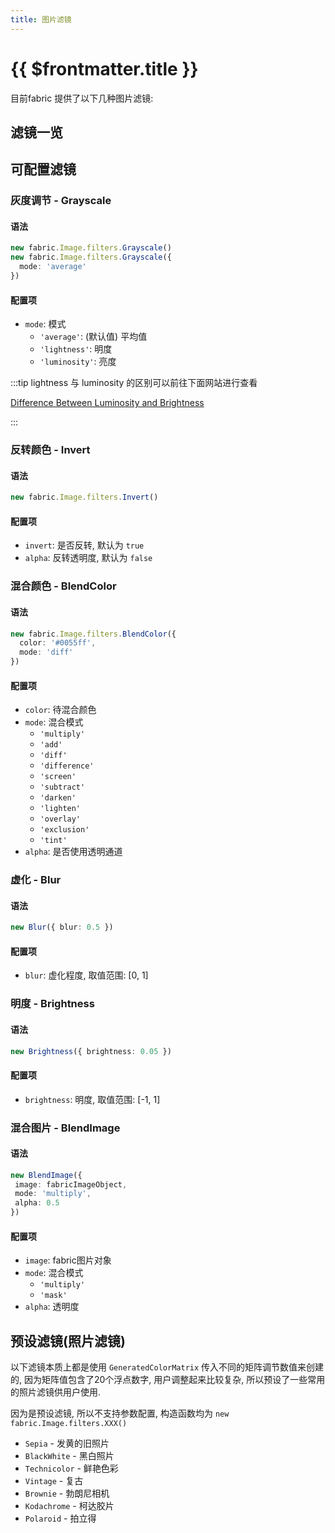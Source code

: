 ```yaml
---
title: 图片滤镜
---
```


<script setup>
import Filter from './demos/Filter.vue'
</script>

# {{ $frontmatter.title }}

目前fabric 提供了以下几种图片滤镜:

## 滤镜一览

<Filter />


## 可配置滤镜

### 灰度调节 - Grayscale

#### 语法

```typescript
new fabric.Image.filters.Grayscale()
new fabric.Image.filters.Grayscale({
  mode: 'average'
})
```

#### 配置项

+ `mode`: 模式
  + `'average'`: (默认值) 平均值
  + `'lightness'`: 明度
  + `'luminosity'`: 亮度

:::tip lightness 与 luminosity 的区别可以前往下面网站进行查看

[Difference Between Luminosity and Brightness](http://www.differencebetween.net/science/difference-between-luminosity-and-brightness/)

:::

### 反转颜色 - Invert

#### 语法
```typescript
new fabric.Image.filters.Invert()
```

#### 配置项

+ `invert`: 是否反转, 默认为 `true`
+ `alpha`: 反转透明度, 默认为 `false`

### 混合颜色 - BlendColor

#### 语法

```typescript
new fabric.Image.filters.BlendColor({
  color: '#0055ff',
  mode: 'diff'
})
```

#### 配置项

+ `color`: 待混合颜色
+ `mode`: 混合模式
  + `'multiply'`
  + `'add'`
  + `'diff'`
  + `'difference'`
  + `'screen'`
  + `'subtract'`
  + `'darken'`
  + `'lighten'`
  + `'overlay'`
  + `'exclusion'`
  + `'tint'`
+ `alpha`: 是否使用透明通道


### 虚化 - Blur

#### 语法

```typescript
new Blur({ blur: 0.5 })
```

#### 配置项

+ `blur`: 虚化程度, 取值范围: [0, 1]


### 明度 - Brightness

#### 语法

```typescript
new Brightness({ brightness: 0.05 })
```

#### 配置项

+ `brightness`: 明度, 取值范围: [-1, 1]


### 混合图片 - BlendImage

#### 语法

```typescript
new BlendImage({
 image: fabricImageObject,
 mode: 'multiply',
 alpha: 0.5
})
```

#### 配置项

+ `image`: fabric图片对象
+ `mode`: 混合模式
  + `'multiply'`
  + `'mask'`
+ `alpha`: 透明度

## 预设滤镜(照片滤镜)

以下滤镜本质上都是使用 `GeneratedColorMatrix` 传入不同的矩阵调节数值来创建的,
因为矩阵值包含了20个浮点数字, 用户调整起来比较复杂, 所以预设了一些常用的照片滤镜供用户使用.

因为是预设滤镜, 所以不支持参数配置, 构造函数均为 `new fabric.Image.filters.XXX()`

+ `Sepia` - 发黄的旧照片
+ `BlackWhite` - 黑白照片
+ `Technicolor` - 鲜艳色彩
+ `Vintage` - 复古
+ `Brownie` - 勃朗尼相机
+ `Kodachrome` - 柯达胶片
+ `Polaroid` - 拍立得

